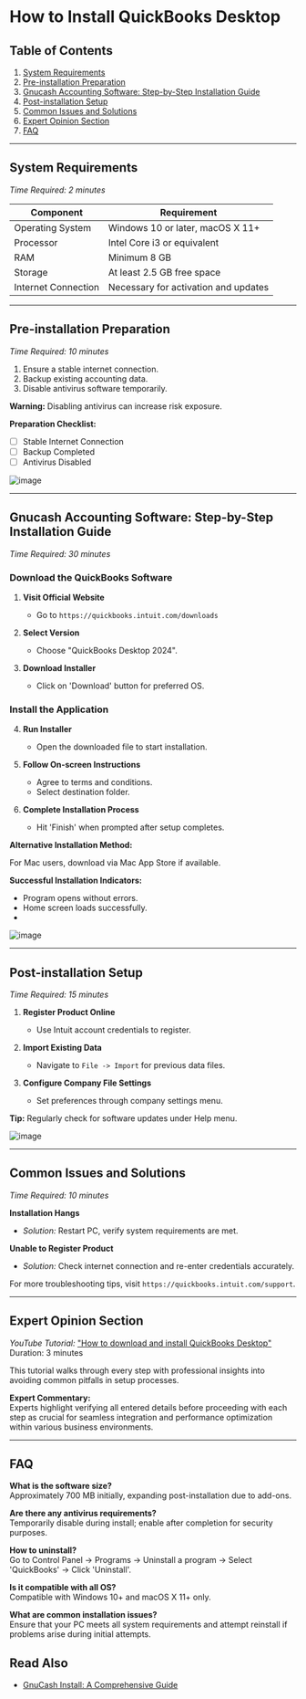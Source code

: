 # How to Install QuickBooks Desktop

## Table of Contents
1. [System Requirements](#system-requirements)
2. [Pre-installation Preparation](#pre-installation-preparation)
3. [Gnucash Accounting Software: Step-by-Step Installation Guide](#gnucash-accounting-software-step-by-step-installation-guide)
4. [Post-installation Setup](#post-installation-setup)
5. [Common Issues and Solutions](#common-issues-and-solutions)
6. [Expert Opinion Section](#expert-opinion-section)
7. [FAQ](#faq)

---

## System Requirements
*Time Required: 2 minutes*

| Component           | Requirement                         |
|---------------------|--------------------------------------|
| Operating System    | Windows 10 or later, macOS X 11+    |
| Processor           | Intel Core i3 or equivalent         |
| RAM                 | Minimum 8 GB                        |
| Storage             | At least 2.5 GB free space          |
| Internet Connection | Necessary for activation and updates|

---

## Pre-installation Preparation
*Time Required: 10 minutes*

1. Ensure a stable internet connection.
2. Backup existing accounting data.
3. Disable antivirus software temporarily.

**Warning:** Disabling antivirus can increase risk exposure.

**Preparation Checklist:**

- [ ] Stable Internet Connection
- [ ] Backup Completed
- [ ] Antivirus Disabled

![image](https://github.com/user-attachments/assets/88981a11-c18e-4732-b68d-a1f3420f2570)

---

## Gnucash Accounting Software: Step-by-Step Installation Guide
*Time Required: 30 minutes*

### Download the QuickBooks Software

1. **Visit Official Website**
   - Go to `https://quickbooks.intuit.com/downloads`

2. **Select Version**
   - Choose "QuickBooks Desktop 2024".

3. **Download Installer**
   - Click on 'Download' button for preferred OS.

### Install the Application

4. **Run Installer**
   - Open the downloaded file to start installation.

5. **Follow On-screen Instructions**
   - Agree to terms and conditions.
   - Select destination folder.

6. **Complete Installation Process**
   - Hit 'Finish' when prompted after setup completes.

**Alternative Installation Method:**

For Mac users, download via Mac App Store if available.

**Successful Installation Indicators:**

- Program opens without errors.
- Home screen loads successfully.
- 
![image](https://github.com/user-attachments/assets/a683bbcb-39dc-48f9-a0d8-8c283a31b311)

---

## Post-installation Setup
*Time Required: 15 minutes*

1. **Register Product Online**
   - Use Intuit account credentials to register.

2. **Import Existing Data**
   - Navigate to `File -> Import` for previous data files.

3. **Configure Company File Settings**
   - Set preferences through company settings menu.

**Tip:** Regularly check for software updates under Help menu.

![image](https://github.com/user-attachments/assets/9f287918-a01d-485b-86c6-68ce3a616076)


---

## Common Issues and Solutions
*Time Required: 10 minutes*

**Installation Hangs**

- *Solution:* Restart PC, verify system requirements are met.

**Unable to Register Product**

- *Solution:* Check internet connection and re-enter credentials accurately.

For more troubleshooting tips, visit `https://quickbooks.intuit.com/support`.


---

## Expert Opinion Section

*YouTube Tutorial:* ["How to download and install QuickBooks Desktop"](https://www.youtube.com/watch?v=nf8HzHrYVio)  
Duration: 3 minutes

This tutorial walks through every step with professional insights into avoiding common pitfalls in setup processes.

**Expert Commentary:**  
Experts highlight verifying all entered details before proceeding with each step as crucial for seamless integration and performance optimization within various business environments.

---

## FAQ

**What is the software size?**  
Approximately 700 MB initially, expanding post-installation due to add-ons.

**Are there any antivirus requirements?**  
Temporarily disable during install; enable after completion for security purposes.

**How to uninstall?**  
Go to Control Panel -> Programs -> Uninstall a program -> Select 'QuickBooks' -> Click 'Uninstall'.

**Is it compatible with all OS?**  
Compatible with Windows 10+ and macOS X 11+ only.

**What are common installation issues?**  
Ensure that your PC meets all system requirements and attempt reinstall if problems arise during initial attempts.

## Read Also
- [GnuCash Install: A Comprehensive Guide](https://github.com/taitapxe/gnucash/blob/main/README.md)
